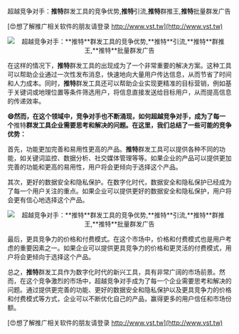 超越竞争对手：**推特**群发工具的竞争优势,**推特**引流,**推特**群推王,**推特**批量群发广告

[😍想了解推广相关软件的朋友请登录 http://www.vst.tw](http://www.vst.tw)

 <center><img src="https://vst.tw/MP4/tuiguang/png/4.png" alt="超越竞争对手：**推特**群发工具的竞争优势,**推特**引流,**推特**群推王,**推特**批量群发广告"></center>

在这样的情况下，**推特**群发工具的出现成为了一个非常重要的解决方案。这种工具可以帮助企业通过一次性发布消息，快速地向大量用户传达信息，从而节省了时间和人力成本。同时，**推特**群发工具还可以帮助企业实现更精准的目标营销，例如基于关键词或地理位置等条件筛选用户，将信息直接发送给目标用户，从而提高信息的传递效率。

**😄然而，在这个领域中，竞争对手也不断涌现，如何超越竞争对手，成为了每一个**推特**群发工具企业需要思考和解决的问题。在这里，我们总结了一些可能的竞争优势：**

首先，功能更加完善和易用性更高的产品。**推特**群发工具可以提供各种不同的功能，如关键词监控、数据分析、社交媒体管理等等。如果企业的产品可以提供更加完善的功能和更高的易用性，用户将会更倾向于选择这个产品。

其次，更好的数据安全和隐私保护。在数字化时代，数据安全和隐私保护已经成为了每一个用户关注的重点。如果企业可以提供更好的数据安全和隐私保护，用户将会更有信心地选择这个产品。

 <center><img src="https://vst.tw/MP4/tuiguang/png/8.png" alt="超越竞争对手：**推特**群发工具的竞争优势,**推特**引流,**推特**群推王,**推特**批量群发广告"></center>

最后，更具竞争力的价格和付费模式。在这个市场中，价格和付费模式也是用户考虑的重要因素之一。如果企业可以提供更具竞争力的价格和更灵活的付费模式，用户将会更倾向于选择这个产品。

总之，**推特**群发工具作为数字化时代的新兴工具，具有非常广阔的市场前景。然而，在这个竞争激烈的市场中，超越竞争对手成为了每一个企业需要思考和解决的问题。通过提供更完善的功能、更好的数据安全和隐私保护以及更具竞争力的价格和付费模式等方式，企业可以不断优化自己的产品，赢得更多的用户信任和市场份额。

[😍想了解推广相关软件的朋友请登录 http://www.vst.tw](http://www.vst.tw)



